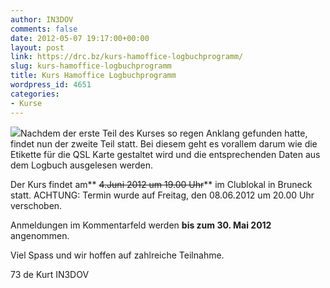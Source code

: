 ```yaml
---
author: IN3DOV
comments: false
date: 2012-05-07 19:17:00+00:00
layout: post
link: https://drc.bz/kurs-hamoffice-logbuchprogramm/
slug: kurs-hamoffice-logbuchprogramm
title: Kurs Hamoffice Logbuchprogramm
wordpress_id: 4651
categories:
- Kurse
---
```


[![](https://drc.bz/wp-content/uploads/2012/05/ho4-qsoeingabe-fenstereinstellung_445.jpg)](https://drc.bz/wp-content/uploads/2012/05/ho4-qsoeingabe-fenstereinstellung_445.jpg)Nachdem der erste Teil des Kurses so regen Anklang gefunden hatte, findet nun der zweite Teil statt. Bei diesem geht es vorallem darum wie die Etikette für die QSL Karte gestaltet wird und die entsprechenden Daten aus dem Logbuch ausgelesen werden.

Der Kurs findet am** <del>4.Juni 2012 um 19.00 Uhr</del>** im Clublokal in Bruneck statt. ACHTUNG: Termin wurde auf Freitag, den 08.06.2012 um 20.00 Uhr verschoben.

Anmeldungen im Kommentarfeld werden **bis zum 30. Mai 2012** angenommen.

Viel Spass und wir hoffen auf zahlreiche Teilnahme.

73 de Kurt IN3DOV
